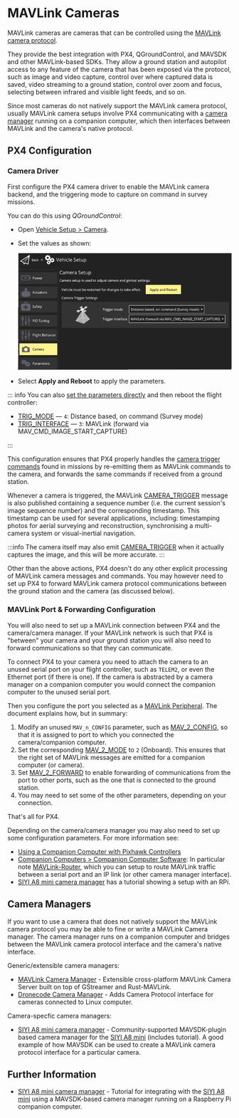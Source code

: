 # MAVLink Cameras

MAVLink cameras are cameras that can be controlled using the [MAVLink camera protocol](https://mavlink.io/en/services/camera.html).

They provide the best integration with PX4, QGroundControl, and MAVSDK and other MAVLink-based SDKs.
They allow a ground station and autopilot access to any feature of the camera that has been exposed via the protocol, such as image and video capture, control over where captured data is saved, video streaming to a ground station, control over zoom and focus, selecting between infrared and visible light feeds, and so on.
  
Since most cameras do not natively support the MAVLink camera protocol, usually MAVLink camera setups involve PX4 communicating with a [camera manager](#camera-managers) running on a companion computer, which then interfaces between MAVLink and the camera's native protocol.

## PX4 Configuration

### Camera Driver

First configure the PX4 camera driver to enable the MAVLink camera backend, and the triggering mode to capture on command in survey missions.

You can do this using _QGroundControl_:

- Open [Vehicle Setup > Camera](https://docs.qgroundcontrol.com/master/en/qgc-user-guide/setup_view/camera.html#px4-camera-setup).
- Set the values as shown:

  ![Camera Setup Screen - Trigger mode and interface for MAVLink](../../assets/camera/mavlink_camera_settings.png)

- Select **Apply and Reboot** to apply the parameters.

::: info
You can also [set the parameters directly](../advanced_config/parameters.md) and then reboot the flight controller:

- [TRIG_MODE](../advanced_config/parameter_reference.md#TRIG_MODE) — `4`: Distance based, on command (Survey mode)
- [TRIG_INTERFACE](../advanced_config/parameter_reference.md#TRIG_INTERFACE) — `3`: MAVLink (forward via MAV_CMD_IMAGE_START_CAPTURE)

:::

This configuration ensures that PX4 properly handles the [camera trigger commands](/camera/index.md#commands-supported-by-all-cameras) found in missions by re-emitting them as MAVLink commands to the camera, and forwards the same commands if received from a ground station.

Whenever a camera is triggered, the MAVLink [CAMERA_TRIGGER](https://mavlink.io/en/messages/common.html#CAMERA_TRIGGER) message is also published containing a sequence number (i.e. the current session's image sequence number) and the corresponding timestamp.
This timestamp can be used for several applications, including: timestamping photos for aerial surveying and reconstruction, synchronising a multi-camera system or visual-inertial navigation.

:::info
The camera itself may also emit [CAMERA_TRIGGER](https://mavlink.io/en/messages/common.html#CAMERA_TRIGGER) when it actually captures the image, and this will be more accurate.
:::

Other than the above actions, PX4 doesn't do any other explicit processing of MAVLink camera messages and commands.
You may however need to set up PX4 to forward MAVLink camera protocol communications between the ground station and the camera (as discussed below).

### MAVLink Port & Forwarding Configuration

You will also need to set up a MAVLink connection between PX4 and the camera/camera manager.
If your MAVLink network is such that PX4 is "between" your camera and your ground station you will also need to forward communications so that they can communicate.

To connect PX4 to your camera you need to attach the camera to an unused serial port on your flight controller, such as `TELEM2`, or even the Ethernet port (if there is one).
If the camera is abstracted by a camera manager on a companion computer you would connect the companion computer to the unused serial port.

Then you configure the port you selected as a [MAVLink Peripheral](../peripherals/mavlink_peripherals.md).
The document explains how, but in summary:

1. Modify an unused `MAV_n_CONFIG` parameter, such as [MAV_2_CONFIG](../advanced_config/parameter_reference.md#MAV_2_CONFIG), so that it is assigned to port to which you connected the camera/companion computer.
1. Set the corresponding [MAV_2_MODE](../advanced_config/parameter_reference.md#MAV_2_MODE) to `2` (Onboard).
   This ensures that the right set of MAVLink messages are emitted for a companion computer (or camera).
1. Set [MAV_2_FORWARD](../advanced_config/parameter_reference.md#MAV_2_FORWARD) to enable forwarding of communications from the port to other ports, such as the one that is connected to the ground station.
1. You may need to set some of the other parameters, depending on your connection.

That's all for PX4.

Depending on the camera/camera manager you may also need to set up some configuration parameters.
For more information see:

- [Using a Companion Computer with Pixhawk Controllers](../companion_computer/pixhawk_companion.md)
- [Companion Computers > Companion Computer Software](http://localhost:5173/px4_user_guide/en/companion_computer/index.md#companion-computer-software): In particular note [MAVLink-Router](https://github.com/mavlink-router/mavlink-router), which you can setup to route MAVLink traffic between a serial port and an IP link (or other camera manager interface).
- [SIYI A8 mini camera manager](https://github.com/julianoes/siyi-a8-mini-camera-manager) has a tutorial showing a setup with an RPi.

## Camera Managers

If you want to use a camera that does not natively support the MAVLink camera protocol you may be able to fine or write a MAVLink Camera manager.
The camera manager runs on a companion computer and bridges between the MAVLink camera protocol interface and the camera's native interface.

Generic/extensible camera managers:

- [MAVLink Camera Manager](https://github.com/mavlink/mavlink-camera-manager) - Extensible cross-platform MAVLink Camera Server built on top of GStreamer and Rust-MAVLink.
- [Dronecode Camera Manager](https://camera-manager.dronecode.org/en/) - Adds Camera Protocol interface for cameras connected to Linux computer.

Camera-specfic camera managers:

- [SIYI A8 mini camera manager](https://github.com/julianoes/siyi-a8-mini-camera-manager) - Community-supported MAVSDK-plugin based camera manager for the [SIYI A8 mini](https://shop.siyi.biz/products/siyi-a8-mini) (includes tutorial).
  A good example of how MAVSDK can be used to create a MAVLink camera protocol interface for a particular camera.

## Further Information

- [SIYI A8 mini camera manager](https://github.com/julianoes/siyi-a8-mini-camera-manager) - Tutorial for integrating with the [SIYI A8 mini](https://shop.siyi.biz/products/siyi-a8-mini) using a MAVSDK-based camera manager running on a Raspberry Pi companion computer.
